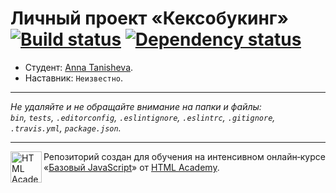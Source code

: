 # Личный проект «Кексобукинг» [![Build status][travis-image]][travis-url] [![Dependency status][dependency-image]][dependency-url]

* Студент: [Anna Tanisheva](https://up.htmlacademy.ru/javascript/8/user/214829).
* Наставник: `Неизвестно`.

---

_Не удаляйте и не обращайте внимание на папки и файлы:_<br>
_`bin`, `tests`, `.editorconfig`, `.eslintignore`, `.eslintrc`, `.gitignore`, `.travis.yml`, `package.json`._

---

<a href="https://htmlacademy.ru/intensive/javascript"><img align="left" width="50" height="50" title="HTML Academy" src="https://up.htmlacademy.ru/static/img/intensive/javascript/logo-for-github.svg"></a>

Репозиторий создан для обучения на интенсивном онлайн‑курсе «[Базовый JavaScript](https://htmlacademy.ru/intensive/javascript)» от [HTML Academy](https://htmlacademy.ru).

[travis-image]: https://travis-ci.org/htmlacademy-javascript/214829-keksobooking.svg?branch=master
[travis-url]: https://travis-ci.org/htmlacademy-javascript/214829-keksobooking
[dependency-image]: https://david-dm.org/htmlacademy-javascript/214829-keksobooking.svg?style=flat-square
[dependency-url]: https://david-dm.org/htmlacademy-javascript/214829-keksobooking
